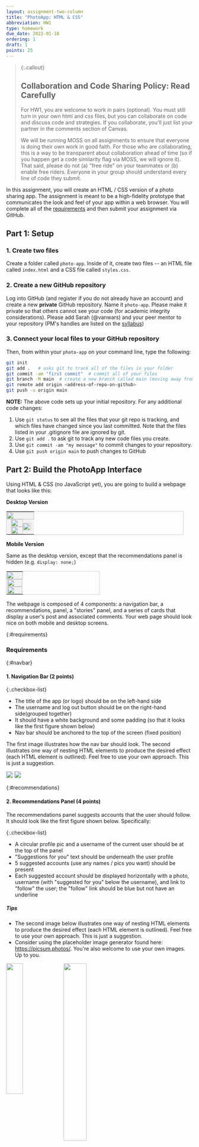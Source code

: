 ```yaml
---
layout: assignment-two-column
title: "PhotoApp: HTML & CSS"
abbreviation: HW1
type: homework
due_date: 2022-01-18
ordering: 1
draft: 1
points: 25
---
```


<style>
    .interface-table {
        width: 95%;
        border: solid 1px #ccc;

    }
    .interface-table tr, .interface-table th, .interface-table td {
        border: solid 0px #000;
        background: #f2f2f2;
    }
    .interface-table td {
        padding: 0px;
    }
    .interface-table .right {
        width: 60%;
        text-align: right;
    }
    .interface-table .right img {
        width: 85%;
    }
    .interface-table .left {
        width: 40%;
        text-align: left;
    }
    .interface-table .left img {
        width: 85%;
    }
</style>

> {:.callout}
> ## Collaboration and Code Sharing Policy: Read Carefully
> For HW1, you are welcome to work in pairs (optional). You must still turn in your own html and css files, but you can collaborate on code and discuss code and strategies. If you collaborate, you'll just list your partner in the comments section of Canvas. 
> 
> We will be running MOSS on all assignments to ensure that everyone is doing their own work in good faith. For those who are collaborating, this is a way to be transparent about collaboration ahead of time (so if you happen get a code similarity flag via MOSS, we will ignore it). That said, please do not (a) "free ride" on your teammates or (b) enable free riders. Everyone in your group should understand every line of code they submit. 

In this assignment, you will create an HTML / CSS version of a photo sharing app. The assignment is meant to be a high-fidelity prototype that communicates the look and feel of your app within a web browser. You will complete all of the <a href="#requirements">requirements</a> and then submit your assignment via GitHub.

## Part 1: Setup

### 1. Create two files
Create a folder called `photo-app`. Inside of it, create two files -- an HTML file called `index.html` and a CSS file called `styles.css`.

### 2. Create a new GitHub repository
Log into GitHub (and register if you do not already have an account) and create a new __private__ GitHub repository. Name it `photo-app`. Please make it private so that others cannot see your code (for academic integrity considerations). Please add Sarah (@vanwars) and your peer mentor to your repository (PM's handles are listed on the [syllabus](../syllabus))

### 3. Connect your local files to your GitHub repository
Then, from within your `photo-app` on your command line, type the following: 

```bash
git init
git add .   # asks git to track all of the files in your folder
git commit -am "first commit"  # commit all of your files
git branch -M main  # create a new branch called main (moving away from "master" terminology in CS)   
git remote add origin <address-of-repo-on-github>
git push -u origin main
```

__NOTE:__ The above code sets up your initial repository. For any additional code changes:

1. Use `git status` to see all the files that your git repo is tracking, and which files have changed since you last committed. Note that the files listed in your .gitignore file are ignored by git.
1. Use `git add .` to ask git to track any new code files you create.
1. Use `git commit -am "my message"` to commit changes to your repository.
1. Use `git push origin main` to push changes to GitHub

## Part 2: Build the PhotoApp Interface
Using HTML & CSS (no JavaScript yet), you are going to build a webpage that looks like this: 

**Desktop Version**
<table class="interface-table">
    <tr>
        <td colspan="2">
            <img style="width:100%;" src="/winter2022/assets/images/hw01/navbar.png"/>
        </td>
    </tr>
    <tr class="body">
        <td class="right">
            <img src="/winter2022/assets/images/hw01/stories.png"/>
            <img src="/winter2022/assets/images/hw01/card.png"/>
        </td>
        <td class="left">
            <img src="/winter2022/assets/images/hw01/recommendations.png"/>
        </td>
    </tr>
</table>

**Mobile Version**

Same as the desktop version, except that the recommendations panel is hidden (e.g. `display: none;`)
<table class="interface-table" style="width:50%;">
    <tr>
        <td>
            <img style="width:100%;" src="/winter2022/assets/images/hw01/navbar-mobile.png"/>
        </td>
    </tr>
    <tr>
        <td style="text-align:center;">
            <img style="width:95%;" src="/winter2022/assets/images/hw01/stories.png"/>
            <img style="width:95%;" src="/winter2022/assets/images/hw01/card.png"/>
        </td>
    </tr>
</table>

The webpage is composed of 4 components: a navigation bar, a recommendations, panel, a "stories" panel, and a series of cards that display a user's post and associated comments. Your web page should look nice on both mobile and desktop screens.

{:#requirements}
### Requirements

{:#navbar}
#### 1. Navigation Bar (2 points)

{:.checkbox-list}
* The title of the app (or logo) should be on the left-hand side
* The username and log out button should be on the right-hand side(grouped together)
* It should have a white background and some padding (so that it looks like the first figure shown below)
* Nav bar should be anchored to the top of the screen (fixed position)

The first image illustrates how the nav bar should look. The second illustrates one way of nesting HTML elements to produce the desired effect (each HTML element is outlined). Feel free to use your own approach. This is just a suggestion.

<img style="border: solid 1px #CCC;" class="large" src="/winter2022/assets/images/hw01/navbar.png"/>
<img style="border: solid 1px #CCC;" class="large" src="/winter2022/assets/images/hw01/navbar-debug.png"/>

{:#recommendations}
#### 2. Recommendations Panel (4 points)
The recommendations panel suggests accounts that the user should follow. It should look like the first figure shown below. Specifically:

{:.checkbox-list}
* A circular profile pic and a username of the current user should be at the top of the panel
* "Suggestions for you" text should be underneath the user profile
* 5 suggested accounts (use any names / pics you want) should be present
* Each suggested account should be displayed horizontally with a photo, username (with "suggested for you" below the username), and link to "follow" the user; the "follow" link should be blue but not have an underline

##### Tips 
* The second image below illustrates one way of nesting HTML elements to produce the desired effect (each HTML element is outlined). Feel free to use your own approach. This is just a suggestion.
* Consider using the placeholder image generator found here: <a href="https://picsum.photos/" target="_blank">https://picsum.photos/</a>. You're also welcome to use your own images. Up to you.

<img align="top" style="width:30%;" src="/winter2022/assets/images/hw01/recommendations.png"/>
<img style="width:35%;" src="/winter2022/assets/images/hw01/recommendations-debug.png"/>


{:#stories}
#### 3. Stories Panel (3 points)
The stories panel displays stories of accounts that the user follows. It should look like the first figure shown below. Specifically:

{:.checkbox-list}
* Each story should be represented by a circular profile pic on top and a username underneath
* There should be 5 stories displayed
* All of the stories should be left-justified

The second image (below) illustrates one way of nesting HTML elements to produce the desired effect. Feel free to use your own approach. This is just a suggestion.
<img style="width:80%;border: solid 1px #CCC;" src="/winter2022/assets/images/hw01/stories.png"/>
<img style="width:80%;border: solid 1px #CCC;" src="/winter2022/assets/images/hw01/stories-debug.png"/>

{:#card}
#### 4. Card (7 points)
The card represents a post in your photo sharing app. It is the most complicated widget in your webpage, consisting of the username of the person who posted the image, the image itself, a caption, buttons, a list of comments, and the ability to post a comment. It should look like the first figure shown below. Specifically:

{:.checkbox-list}
* The top of the card should have the creator's username and an icon with 3 dots
* The picture should be displayed below the username
* There should be a row of icons (heart, comment, and plane on the right; bookmark on the left) below the picture
* There should be bolded text with the number of likes below the icons
* The caption of the photo, with the creator's username, the text of the caption, and a "more" link (respectively) should be below the likes
* Below the caption, display 2 comments with the commentor's username and the text of the comment (as pictured)
* Finally, create an "Add a comment section" with a smiley face, a text input, and a "Post" link (as pictured)

##### Tips
Consider using Font Awesome to display the icons. To do this, embed the following link within the head section of your HTML file...

```html
<html>
<head>
    <title>Photo App</title>
    <link rel="stylesheet" href="https://cdnjs.cloudflare.com/ajax/libs/font-awesome/5.11.2/css/all.min.css">
    ...
</head>
<body>
    <i class="far fa-smile"></i>
</body>
</html>
```

...and then use the <a href="https://fontawesome.com/v5.15/icons?m=free" target="_blank">documentation</a> to find the icons you want!


The first image illustrates how each card should look. The second image illustrates one way of nesting HTML elements to produce the desired effect (each HTML element is outlined). Feel free to use your own approach.

<img align="top" style="width:60%;" src="/winter2022/assets/images/hw01/card.png"/>

<img style="width:60%;" src="/winter2022/assets/images/hw01/card-debug.png"/>


{:#composition}
#### 5. Composition (5 points)

{:.checkbox-list}
* Headings should use the <a href="https://fonts.google.com/specimen/Comfortaa?category=Serif,Display,Handwriting" target="_blank">Comfortaa</a> font family.
* Body copy should use any sans-serif font (e.g., Arial, Helvetica, etc.)
* Arrange the 4 components as shown below
    * Nav bar at the top (fixed)
    * Recommendations on the right (fixed)
    * Stories and posts on the left, scrollable
* There should be 4 posts showing (feel free top copy the same post multiple times, as this is just a prototype)
* Desktop view: The Navigation Bar and Recommendations Panel should stay in place as the user scrolls (see animation below) 
* Mobile view: The Navigation Bar should stay in place as the user scrolls; the Recommendations Panel should be hidden (see animation below)

##### Desktop Interface
<img style="width:95%;border:solid 1px #CCC;" src="/winter2022/assets/images/hw01/hw01-desktop.gif"/>

##### Mobile Interface
Same as the desktop version, except that the side panel is missing, and there is less spacing around the cards:

<img  class="frame medium" src="/winter2022/assets/images/hw01/hw01-mobile.gif"/>

{:#accessibility}
#### 6. Accessibility (4 points)

{:.checkbox-list}
* Accessibility Task 1
* Accessibility Task 2
* Accessibility Task 3
* Accessibility Task 4

TODO: Consult with Victoria

{:#github}
#### 7. GitHub (1 point)
When you're done, please commit all of your changes and push them to GitHub. Then, paste a link to your private repo into Canvas. See Step 1, Part 3 or ask your PM if you're having trouble with GitHub.

## Part 3: Submit
Please consult the rubric below to ensure you have met the requirements for this assignment (all of the tasks with checkmarks next to them). Then, when you're done, please paste a link to your GitHub Repo in Canvas.

<table class="small">
    <thead>
        <tr>
            <th>Component / Task</th>
            <th>Subtasks</th>
            <th>Points</th>
        </tr>
    </thead>
    <tr>
        <th>Nav Bar</th>
        <td>
            <a href="#navbar">4 requirements</a>
        </td>
        <td>2</td>
    </tr>
    <tr>
        <th>Recommendations Panel</th>
        <td>
            <a href="#recommendations">4 requirements</a>
        </td>
        <td>4</td>
    </tr>
    <tr>
        <th>Stories Panel</th>
        <td>
            <a href="#stories">3 requirements</a>
        </td>
        <td>3</td>
    </tr>
    <tr>
        <th>Card</th>
        <td>
            <a href="#card">7 requirements</a>
        </td>
        <td>7</td>
    </tr>
    <tr>
        <th>Composition</th>
        <td>
            <a href="#composition">5 requirements</a>
        </td>
        <td>5</td>
    </tr>
    <tr>
        <th>Accessibility</th>
        <td>
            <a href="#accessibility">X requirements</a>
        </td>
        <td>3</td>
    </tr>
    <tr>
        <th>GitHub</th>
        <td>
            <a href="#github">1 requirement</a>
        </td>
        <td>1</td>
    </tr>
    <tfoot>
        <tr>
            <th></th>
            <th>Total</th>
            <th>25</th>
        </tr>
    </tfoot>
</table>